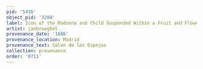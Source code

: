 ```yaml
---
pid: '5416'
object_pid: '3284'
label: Icon of the Madonna and Child Suspended Within a Fruit and Flower Garland
artist: janbrueghel
provenance_date: '1686'
provenance_location: Madrid
provenance_text: Salon de los Espejos
collection: provenance
order: '0711'
---
```

